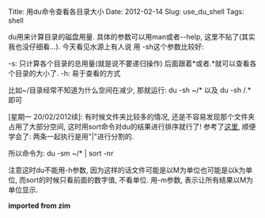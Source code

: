 Title: 用du命令查看各目录大小
Date: 2012-02-14
Slug: use_du_shell
Tags: shell

du用来计算目录的磁盘用量. 具体的参数可以用man或者--help, 这里不贴了(其实我也没仔细看...). 今天看见水源上有人说 用 -sh这个参数比较好:

-s: 只计算各个目录的总用量(就是说不要递归操作) 后面跟着*或者.*就可以查看各个目录的大小了.
-h: 易于查看的方式

比如~/目录经常不知道为什么空间在减少, 那就运行:
du -sh ~/* 以及 du -sh /.*即可

[星期一 20/02/2012续]:
有时候文件夹比较多的情况, 还是不容易发现那个文件夹占用了大部分空间, 这时用sort命令对du的结果进行排序就行了!
参考了[这里](http://www.xn--b0t733db8c.com/%E6%93%8D%E4%BD%9C%E7%B3%BB%E7%BB%9F/12950504311.html), 顺便学会了: 两条一起执行是用"|"进行分割的.

所以命令为:
du -sm ~/* | sort -nr

注意这时du不能用-h参数, 因为这样的话文件可能是以M为单位也可能是以k为单位, 而sort的时候只看前面的数字值, 不看单位. 用-m参数, 表示让所有结果以M为单位显示.

**imported from zim**


